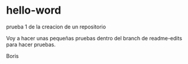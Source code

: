 # hello-word
prueba 1 de la creacion de un repositorio 

Voy a hacer unas pequeñas 
pruebas dentro del branch 
de readme-edits para hacer pruebas.

Boris
